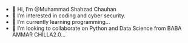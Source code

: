 - 👋 Hi, I’m @Muhammad Shahzad Chauhan
- 👀 I’m interested in coding and cyber security.
- 🌱 I’m currently learning programming...
- 💞️ I’m looking to collaborate on Python and Data Science from BABA AMMAR CHILLA2.0...


<!---
M.s.chauhan369 is a ✨ special ✨ repository because its `README.md` (this file) appears on your GitHub profile.
You can click the Preview link to take a look at your changes.
--->
